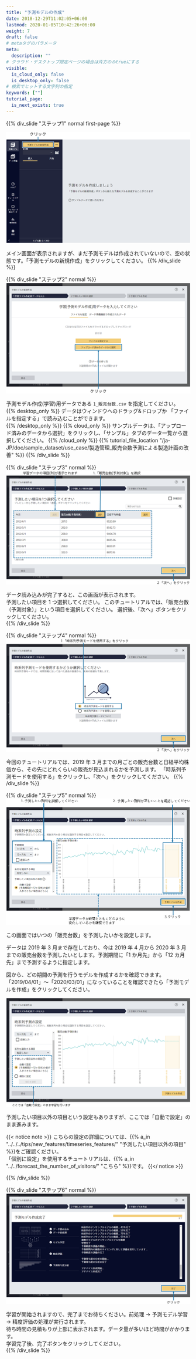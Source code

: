 ```yaml
---
title: "予測モデルの作成"
date: 2018-12-29T11:02:05+06:00
lastmod: 2020-01-05T10:42:26+06:00
weight: 7
draft: false
# metaタグのパラメータ
meta:
  description: ""
# クラウド・デスクトップ限定ページの場合は片方のみtrueにする
visible:
  is_cloud_only: false
  is_desktop_only: false
# 検索でヒットする文字列の指定
keywords: [""]
tutorial_page:
  is_next_exists: true
---
```


{{% div_slide "ステップ1" normal first-page %}}

![](../img/t_slide4.png)

メイン画面が表示されますが、まだ予測モデルは作成されていないので、空の状態です。「予測モデルの新規作成」をクリックしてください。
{{% /div_slide %}}

{{% div_slide "ステップ2" normal %}}
![](../img/t_slide5.png)

予測モデル作成(学習)用データである `1_販売台数.csv` を指定してください。<br/>
{{% desktop_only %}}
データはウィンドウへのドラッグ&ドロップか 「ファイルを指定する」で読み込むことができます。<br/>
{{% /desktop_only %}}
{{% cloud_only %}}
サンプルデータは、「アップロード済みのデータから選択」をクリックし、「サンプル」タブのデータ一覧から選択してください。
{{% /cloud_only %}}
{{% tutorial_file_location "/ja-JP/doc/sample_dataset/use_case/製造管理_販売台数予測による製造計画の改善" %}}
{{% /div_slide %}}

{{% div_slide "ステップ3" normal %}}
![](../img/t_slide6.png)

データ読み込みが完了すると、この画面が表示されます。<br/>
予測したい項目を 1 つ選択してください。
このチュートリアルでは、「販売台数（予測対象）」という項目を選択してください。
選択後、「次へ」ボタンをクリックしてください。<br/>
{{% /div_slide %}}

{{% div_slide "ステップ4" normal %}}
![](../img/t_slide7.png)

今回のチュートリアルでは、2019 年 3 月までの月ごとの販売台数と日経平均株価から、その先にどれくらいの販売が見込まれるかを予測します。
「時系列予測モードを使用する」をクリックし、「次へ」をクリックしてください。
{{% /div_slide %}}

{{% div_slide "ステップ5" normal %}}
![](../img/t_slide8.png)

この画面ではいつの「販売台数」を予測したいかを設定します。

データは 2019 年 3 月まで存在しており、今は 2019 年 4 月から 2020 年 3 月までの販売台数を予測したいとします。予測期間に「1 か月先」から「12 カ月先」まで予測するように指定します。

図から、どの期間の予測を行うモデルを作成するかを確認できます。「2019/04/01」～「2020/03/01」になっていることを確認できたら「予測モデルを作成」をクリックしてください。

![](../img/t_slide22.png)

予測したい項目以外の項目という設定もありますが、ここでは「自動で設定」のまま進みます。

{{< notice note >}}
こちらの設定の詳細については、{{% a_in "../../../tips/new_features/timeseries_features/" "予測したい項目以外の項目" %}}をご確認ください。<br/>
「個別に設定」を使用するチュートリアルは、{{% a_in "../../forecast_the_number_of_visitors/" "こちら" %}}です。
{{</ notice >}}

{{% /div_slide %}}

{{% div_slide "ステップ6" normal %}}
![](../img/t_slide9.png)

学習が開始されますので、完了までお待ちください。前処理 → 予測モデル学習 → 精度評価の処理が実行されます。<br/>
待ち時間の見積もりが上部に表示されます。データ量が多いほど時間がかかります。<br/>
学習完了後、完了ボタンをクリックしてください。<br/>
{{% /div_slide %}}
